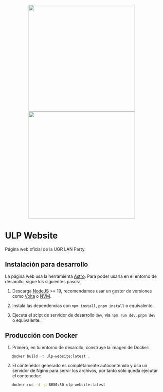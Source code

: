 <p align="center">
  <img align="center" src="https://github.com/chelunike/ulp-website/blob/master/public/assets/logo/logo-black.png?raw=True#gh-light-mode-only" width="350" height="350">
  <img align="center" src="https://github.com/chelunike/ulp-website/blob/master/public/assets/logo/logo-white.png?raw=True#gh-dark-mode-only" width="350" height="350">
</p>

# ULP Website

Página web oficial de la UGR LAN Party.

## Instalación para desarrollo

La página web usa la herramienta [Astro](https://astro.build/). Para poder usarla en el entorno de desarollo, sigue los siguientes pasos:

1. Descarga [NodeJS](https://nodejs.org/en) >= 19, recomendamos usar un gestor de versiones como [Volta](https://volta.sh/) o [NVM](https://github.com/nvm-sh/nvm).

1. Instala las dependencias con `npm install`, `pnpm install` o equivalente.

1. Ejecuta el scipt de servidor de desarrollo `dev`, via `npm run dev`, `pnpm dev` o equivalente.

## Producción con Docker

1. Primero, en tu entorno de desarollo, construye la imagen de Docker:

```bash
   docker build -t ulp-website:latest .

```

2. El contenedor generado es completamente autocontenido y usa un servidor de Nginx para servir los archivos, por tanto sólo queda ejecutar el contenedor:

```bash
   docker run -d -p 8080:80 ulp-website:latest
```
